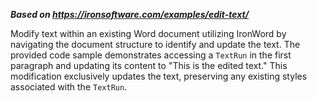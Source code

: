 ***Based on <https://ironsoftware.com/examples/edit-text/>***

Modify text within an existing Word document utilizing IronWord by navigating the document structure to identify and update the text. The provided code sample demonstrates accessing a `TextRun` in the first paragraph and updating its content to "This is the edited text." This modification exclusively updates the text, preserving any existing styles associated with the `TextRun`.